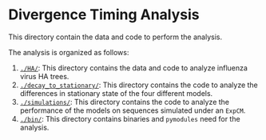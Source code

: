 # Divergence Timing Analysis

This directory contain the data and code to perform the analysis.

The analysis is organized as follows:

1. [`./HA/`](./HA/): This directory contains the data and code to analyze influenza virus HA trees.   
2. [`./decay_to_stationary/`](./decay_to_stationary/): This directory contains the code to analyze the differences in stationary state of the four different models.
3. [`./simulations/`](./simulations/): This directory contains the code to analyze the performance of the models on sequences simulated under an `ExpCM`.
4. [`./bin/`](./bin/): This directory contains binaries and `pymodules` need for the analysis. 
